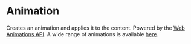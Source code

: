 # Animation

Creates an animation and applies it to the content. Powered by the [Web Animations API](https://developer.mozilla.org/en-US/docs/Web/API/Web_Animations_API). A wide range of animations is available [here](/component/animation/names).

<Playground />

<Usage />

<Api />

<Examples />

<Example value="default" />

<Example value="name" />

<Example value="duration" />

<Example value="easing" />

<Example value="methods" />

<Example value="keyframes" />

<Example value="button" />

<Checklist 
    accessibility={false}
    bidirectionality="N/A"
    cssParts="N/A"
    cssVariables="N/A"
    documentation={false}
    examples={false}
    events={true}
    keyboard="N/A"
    methods={true}
    playground={false}
    properties={true}
    skeleton={false}
    slots={true}
/>

